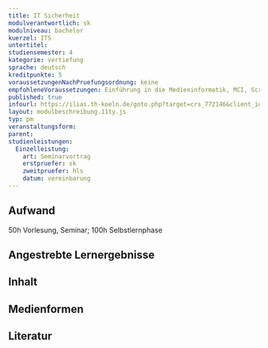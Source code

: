 ```yaml
---
title: IT Sicherheit
modulverantwortlich: sk
modulniveau: bachelor
kuerzel: ITS
untertitel:
studiensemester: 4
kategorie: vertiefung
sprache: deutsch
kreditpunkte: 5
voraussetzungenNachPruefungsordnung: keine
empfohleneVoraussetzungen: Einführung in die Medieninformatik, MCI, Screendesign, Grundlagen des Web, Kommunikationstechnik
published: true
infourl: https://ilias.th-koeln.de/goto.php?target=crs_772146&client_id=ILIAS_FH_Koeln
layout: modulbeschreibung.11ty.js
typ: pm
veranstaltungsform: 
parent:
studienleistungen:
  Einzelleistung:
    art: Seminarvortrag
    erstpruefer: sk
    zweitpruefer: hls
    datum: vereinbarung
---
```


## Aufwand
50h Vorlesung, Seminar; 100h Selbstlernphase

## Angestrebte Lernergebnisse

## Inhalt

## Medienformen

## Literatur
